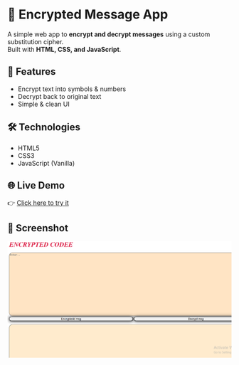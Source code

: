 # 🔐 Encrypted Message App

A simple web app to **encrypt and decrypt messages** using a custom substitution cipher.  
Built with **HTML, CSS, and JavaScript**.

## 🚀 Features

- Encrypt text into symbols & numbers
- Decrypt back to original text
- Simple & clean UI

## 🛠️ Technologies

- HTML5
- CSS3
- JavaScript (Vanilla)

## 🌐 Live Demo

👉 [Click here to try it](https://hifzasethi.github.io/encrypted-message-app/)

## 📸 Screenshot

![App Screenshot](Screenshot.png)
